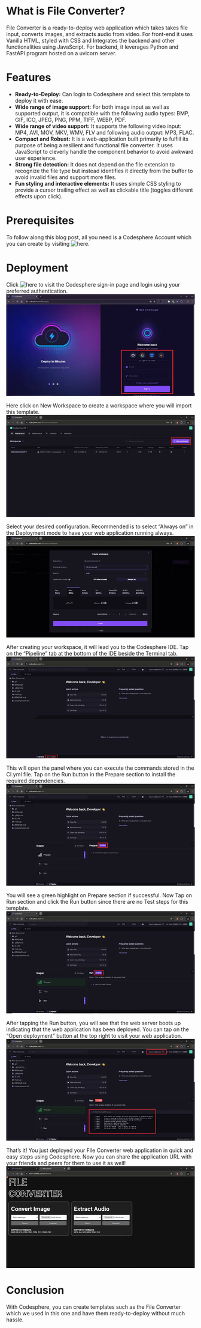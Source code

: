 # What is File Converter?
File Converter is a ready-to-deploy web application which takes takes file input, converts images, and extracts audio from video. For front-end it uses Vanilla HTML, styled with CSS and Integrates the backend and other functionalities using JavaScript. For backend, it leverages Python and FastAPI program hosted on a uvicorn server.

# Features
- **Ready-to-Deploy:** Can login to Codesphere and select this template to deploy it with ease.
- **Wide range of image support:** For both image input as well as supported output, it is compatible with the following audio types: BMP, GIF, ICO, JPEG, PNG, PPM, TIFF, WEBP, PDF.
- **Wide range of video support:** It supports the following video input: MP4, AVI, MOV, MKV, WMV, FLV and following audio output: MP3, FLAC.
- **Compact and Robust:** It is a web-application built primarily to fulfill its purpose of being a resilient and functional file converter. It uses JavaScript to cleverly handle the component behavior to avoid awkward user experience.
- **Strong file detection:** It does not depend on the file extension to recognize the file type but instead identifies it directly from the buffer to avoid invalid files and support more files.
- **Fun styling and interactive elements:** It uses simple CSS styling to provide a cursor trailing effect as well as clickable title (toggles different effects upon click).

# Prerequisites
To follow along this blog post, all you need is a Codesphere Account which you can create by visiting ![here](https://codesphere.com/ide/signin).

# Deployment
Click ![here](https://codesphere.com/ide/signin) to visit the Codesphere sign-in page and login using your preferred authentication.
![Codesphere Sign-in Page](Readme/1-Sign-In-Page.webp?raw=true)

Here click on New Workspace to create a workspace where you will import this template.
![Codesphere Workspace Page](Readme/2-Workspace-Page.webp?raw=true)

Select your desired configuration. Recommended is to select “Always on” in the Deployment mode to have your web application running always.
![Workspace configuration](Readme/3-Workspace-Configuration.webp?raw=true)

After creating your workspace, it will lead you to the Codesphere IDE. Tap on the “Pipeline” tab at the bottom of the IDE beside the Terminal tab.
![Codesphere IDE](Readme/4-Codesphere-IDE.webp?raw=true)

This will open the panel where you can execute the commands stored in the CI.yml file. Tap on the Run button in the Prepare section to install the required dependencies.
![CI Pipeline Prepare Section](Readme/5-CI-Prepare-Section.webp?raw=true)

You will see a green highlight on Prepare section if successful. Now Tap on Run section and click the Run button since there are no Test steps for this template.
![CI Pipeline Run Section](Readme/6-CI-Run-Section.webp?raw=true)

After tapping the Run button, you will see that the web server boots up indicating that the web application has been deployed. You can tap on the “Open deployment” button at the top right to visit your web application.
![CI Pipeline successful run](Readme/7-CI-Successful-Run.webp?raw=true)

That’s it! You just deployed your File Converter web application in quick and easy steps using Codesphere. Now you can share the application URL with your friends and peers for them to use it as well!
![File Converter Web Application](Readme/8-File-Converter-Web-Application.webp?raw=true)

# Conclusion
With Codesphere, you can create templates such as the File Converter which we used in this one and have them ready-to-deploy without much hassle.